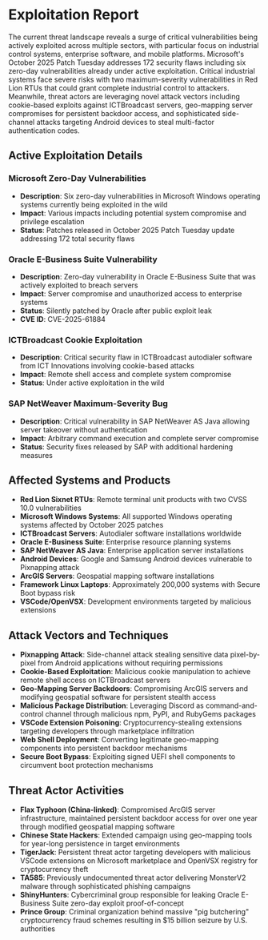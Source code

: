 # Exploitation Report

The current threat landscape reveals a surge of critical vulnerabilities being actively exploited across multiple sectors, with particular focus on industrial control systems, enterprise software, and mobile platforms. Microsoft's October 2025 Patch Tuesday addresses 172 security flaws including six zero-day vulnerabilities already under active exploitation. Critical industrial systems face severe risks with two maximum-severity vulnerabilities in Red Lion RTUs that could grant complete industrial control to attackers. Meanwhile, threat actors are leveraging novel attack vectors including cookie-based exploits against ICTBroadcast servers, geo-mapping server compromises for persistent backdoor access, and sophisticated side-channel attacks targeting Android devices to steal multi-factor authentication codes.

## Active Exploitation Details

### Microsoft Zero-Day Vulnerabilities
- **Description**: Six zero-day vulnerabilities in Microsoft Windows operating systems currently being exploited in the wild
- **Impact**: Various impacts including potential system compromise and privilege escalation
- **Status**: Patches released in October 2025 Patch Tuesday update addressing 172 total security flaws

### Oracle E-Business Suite Vulnerability
- **Description**: Zero-day vulnerability in Oracle E-Business Suite that was actively exploited to breach servers
- **Impact**: Server compromise and unauthorized access to enterprise systems
- **Status**: Silently patched by Oracle after public exploit leak
- **CVE ID**: CVE-2025-61884

### ICTBroadcast Cookie Exploitation
- **Description**: Critical security flaw in ICTBroadcast autodialer software from ICT Innovations involving cookie-based attacks
- **Impact**: Remote shell access and complete system compromise
- **Status**: Under active exploitation in the wild

### SAP NetWeaver Maximum-Severity Bug
- **Description**: Critical vulnerability in SAP NetWeaver AS Java allowing server takeover without authentication
- **Impact**: Arbitrary command execution and complete server compromise
- **Status**: Security fixes released by SAP with additional hardening measures

## Affected Systems and Products

- **Red Lion Sixnet RTUs**: Remote terminal unit products with two CVSS 10.0 vulnerabilities
- **Microsoft Windows Systems**: All supported Windows operating systems affected by October 2025 patches
- **ICTBroadcast Servers**: Autodialer software installations worldwide
- **Oracle E-Business Suite**: Enterprise resource planning systems
- **SAP NetWeaver AS Java**: Enterprise application server installations
- **Android Devices**: Google and Samsung Android devices vulnerable to Pixnapping attack
- **ArcGIS Servers**: Geospatial mapping software installations
- **Framework Linux Laptops**: Approximately 200,000 systems with Secure Boot bypass risk
- **VSCode/OpenVSX**: Development environments targeted by malicious extensions

## Attack Vectors and Techniques

- **Pixnapping Attack**: Side-channel attack stealing sensitive data pixel-by-pixel from Android applications without requiring permissions
- **Cookie-Based Exploitation**: Malicious cookie manipulation to achieve remote shell access on ICTBroadcast servers
- **Geo-Mapping Server Backdoors**: Compromising ArcGIS servers and modifying geospatial software for persistent stealth access
- **Malicious Package Distribution**: Leveraging Discord as command-and-control channel through malicious npm, PyPI, and RubyGems packages
- **VSCode Extension Poisoning**: Cryptocurrency-stealing extensions targeting developers through marketplace infiltration
- **Web Shell Deployment**: Converting legitimate geo-mapping components into persistent backdoor mechanisms
- **Secure Boot Bypass**: Exploiting signed UEFI shell components to circumvent boot protection mechanisms

## Threat Actor Activities

- **Flax Typhoon (China-linked)**: Compromised ArcGIS server infrastructure, maintained persistent backdoor access for over one year through modified geospatial mapping software
- **Chinese State Hackers**: Extended campaign using geo-mapping tools for year-long persistence in target environments
- **TigerJack**: Persistent threat actor targeting developers with malicious VSCode extensions on Microsoft marketplace and OpenVSX registry for cryptocurrency theft
- **TA585**: Previously undocumented threat actor delivering MonsterV2 malware through sophisticated phishing campaigns
- **ShinyHunters**: Cybercriminal group responsible for leaking Oracle E-Business Suite zero-day exploit proof-of-concept
- **Prince Group**: Criminal organization behind massive "pig butchering" cryptocurrency fraud schemes resulting in $15 billion seizure by U.S. authorities